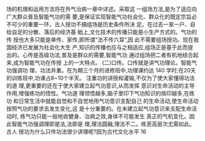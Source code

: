 场的机理和运用方法将在外气治病一章中详述。采取这
一组场方法,是为了适应向广大群众普及智能气功的需
要,是保证实现智能气功社会化、群众化的既定宗旨必
不可少的重要一环。古人授功不搞组场是历史条件所决
定。在过去一家一户、自给自足的分散、落后的经济基
础上,文化技术的传播只能是小生产方式的。气功的传
授也大多只能是单传、家传,即所谓“法不传六耳”,因
此不需要组场授功。现在我国经济已发展为社会化大生
产,知识的传播也应与之相适应,组场正是基于此而提
出的。心传是高级功法,普及是群众的需要,智能气功
通过组场把二者有机地结合起来,成为智能气功在传授
上的一大特点。
(二)口传。口传就是讲气功理论。智能气功强调功
理、功法并重。在为期三个月的进修班中,功理课约达
140 学时;在20天的训练班中,功课占8~10个半天。
注重功的讲授和灌输,不仅为了使大家懂得功法的道
理,更重要的还在于使大家建立起气功意识,从而发挥
意识对生命活动的主导作用,增强练功的悟性。气功道
理领悟越多,脑子里印下气功知识的烙印越多,在练功
和日常生活中就能自觉和不自觉地用气功意识支配自己
的生命活动,使生命活动按照气功的要求去发生变化,这
是十分重要的。在未建立起气功意识来支配生命活动时,
练气功只能一般地收健身、治病之效,身体不可能发生
真正的气机变化。因此智能气功强调理即是法,法即是
理,理法圆融,理法不二。练至高层次尤需如此。古人
授功为什么只传功法很少讲理呢?因为古代文化水平
16
